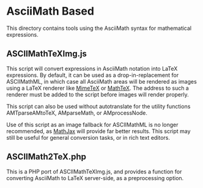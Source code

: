 AsciiMath Based
===============

This directory contains tools using the AsciiMath syntax for mathematical
expressions.

ASCIIMathTeXImg.js
------------------
This script will convert expressions in AsciiMath notation into LaTeX
expressions.  By default, it can be used as a drop-in-replacement for 
ASCIIMathML, in which case all AsciiMath areas will be rendered as images
using a LaTeX renderer like [MimeTeX](http://www.forkosh.com/mimetex.html) 
or [MathTeX](http://www.forkosh.com/mathtex.html). The address to such a 
renderer must be added to the script before images will render properly.

This script can also be used without autotranslate for the utility functions
AMTparseAMtoTeX, AMparseMath, or AMprocessNode.

Use of this script as an image fallback for ASCIIMathML is no longer 
recommended, as [MathJax](http://docs.mathjax.org/en/latest/asciimath.html) 
will provide far better results.  This script may still be useful for general
conversion tasks, or in rich text editors.

ASCIIMath2TeX.php
-----------------
This is a PHP port of ASCIIMathTeXImg.js, and provides a function for converting
AsciiMath to LaTeX server-side, as a preprocessing option.

